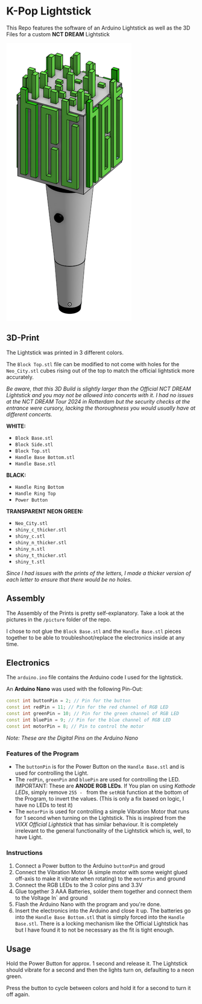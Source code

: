 # K-Pop Lightstick
This Repo features the software of an Arduino Lightstick as well as the 3D Files for a custom **NCT DREAM** Lightstick

![Alt text](/pictures/lightstick_top3d.png)

## 3D-Print
The Lightstick was printed in 3 different colors.

The `Block Top.stl` file can be modified to not come with holes for the `Neo_City.stl` cubes rising out of the top to match the official lightstick more accurately.

*Be aware, that this 3D Build is slightly larger than the Official NCT DREAM Lightstick and you may not be allowed into concerts with it. I had no issues at the NCT DREAM Tour 2024 in Rotterdam but the security checks at the entrance were cursory, lacking the thoroughness you would usually have at different concerts.*

**WHITE:**
- `Block Base.stl`
- `Block Side.stl`
- `Block Top.stl`
- `Handle Base Bottom.stl`
- `Handle Base.stl`

**BLACK:**
- `Handle Ring Bottom`
- `Handle Ring Top`
- `Power Button`

**TRANSPARENT NEON GREEN:**
- `Neo_City.stl`
- `shiny_c_thicker.stl`
- `shiny_c.stl`
- `shiny_n_thicker.stl`
- `shiny_n.stl`
- `shiny_t_thicker.stl`
- `shiny_t.stl`

*Since I had issues with the prints of the letters, I made a thicker version of each letter to ensure that there would be no holes.*

## Assembly
The Assembly of the Prints is pretty self-explanatory. Take a look at the pictures in the `/picture` folder of the repo.

I chose to not glue the `Block Base.stl` and the `Handle Base.stl` pieces together to be able to troubleshoot/replace the electronics inside at any time.

## Electronics
The `arduino.ino` file contains the Arduino code I used for the lightstick.

An **Arduino Nano** was used with the following Pin-Out:
```cpp
const int buttonPin = 2; // Pin for the button
const int redPin = 11; // Pin for the red channel of RGB LED
const int greenPin = 10; // Pin for the green channel of RGB LED
const int bluePin = 9; // Pin for the blue channel of RGB LED
const int motorPin = 8; // Pin to control the motor
```
*Note: These are the Digital Pins on the Arduino Nano*

### Features of the Program
- The `buttonPin` is for the Power Button on the `Handle Base.stl` and is used for controlling the Light.
- The `redPin`, `greenPin` and `bluePin` are used for controlling the LED. IMPORTANT: These are **ANODE RGB LEDs**. If You plan on using *Kathode LEDs*, simply remove `255 - ` from the `setRGB` function at the bottom of the Program, to invert the values. (This is only a fix based on logic, I have no LEDs to test it)
- The `motorPin` is used for controlling a simple Vibration Motor that runs for 1 second when turning on the Lightstick. This is inspired from the *VIXX Official Lightstick* that has similar behaviour. It is completely irrelevant to the general functionality of the Lightstick which is, well, to have Light.

### Instructions
1. Connect a Power button to the Arduino `buttonPin` and groud
2. Connect the Vibration Motor (A simple motor with some weight glued off-axis to make it vibrate when rotating) to the `motorPin` and ground
3. Connect the RGB LEDs to the 3 color pins and 3.3V
4. Glue together 3 AAA Batteries, solder them together and connect them to the Voltage In` and ground
5. Flash the Arduino Nano with the program and you're done.
6. Insert the electronics into the Arduino and close it up. The batteries go into the `Handle Base Bottom.stl` that is simply forced into the `Handle Base.stl`. There is a locking mechanism like the Official Lightstick has but I have found it to not be necessary as the fit is tight enough.

## Usage
Hold the Power Button for approx. 1 second and release it. The Lightstick should vibrate for a second and then the lights turn on, defaulting to a neon green.

Press the button to cycle between colors and hold it for a second to turn it off again.
